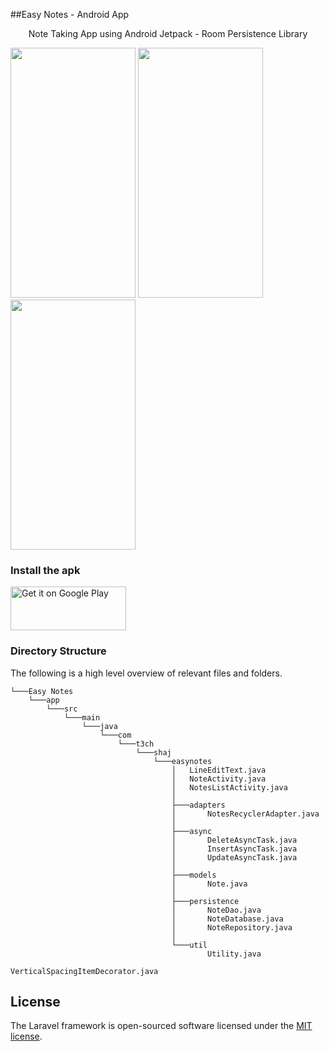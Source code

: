 ##Easy Notes - Android App
<p align="center">Note Taking App using Android Jetpack - Room Persistence Library</p>

<img src="https://user-images.githubusercontent.com/15268903/80812278-71bbdf00-8be9-11ea-9cd0-71e1c4231698.png" height="400" width="200"> 
<img src="https://user-images.githubusercontent.com/15268903/80812282-7385a280-8be9-11ea-8af3-d9ab5770722c.png" height="400" width="200"> 
<img src="https://user-images.githubusercontent.com/15268903/80812285-741e3900-8be9-11ea-96ca-245aca8f32ec.png" height="400" width="200"> 

### Install the apk

<a href="https://play.google.com/store/apps/details?id=com.t3ch.shaj.easynotes"><img alt="Get it on Google Play" src="https://play.google.com/intl/en_us/badges/images/generic/en_badge_web_generic.png" width="185" height="70"/></a>

### Directory Structure

The following is a high level overview of relevant files and folders.

```
└───Easy Notes
    └───app
        └───src
            └───main
                └───java
                    └───com
                        └───t3ch
                            └───shaj
                                └───easynotes
                                    │   LineEditText.java
                                    │   NoteActivity.java
                                    │   NotesListActivity.java
                                    │
                                    ├───adapters
                                    │       NotesRecyclerAdapter.java
                                    │
                                    ├───async
                                    │       DeleteAsyncTask.java
                                    │       InsertAsyncTask.java
                                    │       UpdateAsyncTask.java
                                    │
                                    ├───models
                                    │       Note.java
                                    │
                                    ├───persistence
                                    │       NoteDao.java
                                    │       NoteDatabase.java
                                    │       NoteRepository.java
                                    │
                                    └───util
                                            Utility.java
                                            VerticalSpacingItemDecorator.java
```


## License

The Laravel framework is open-sourced software licensed under the [MIT license](https://opensource.org/licenses/MIT).
